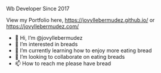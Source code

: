 Wb Developer Since 2017

View my Portfolio here, https://jovyllebermudez.github.io/ or https://jovyllebermudez.com/

- 👋 Hi, I’m @jovyllebermudez
- 👀 I’m interested in breads
- 🌱 I’m currently learning how to enjoy more eating bread
- 💞️ I’m looking to collaborate on eating breads
- 📫 How to reach me please have bread

<!---
jovyllebermudez/jovyllebermudez is a ✨ special ✨ repository because its `README.md` (this file) appears on your GitHub profile.
You can click the Preview link to take a look at your changes.
--->
